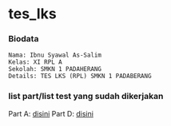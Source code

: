 # tes_lks

### Biodata
```
Nama: Ibnu Syawal As-Salim
Kelas: XI RPL A
Sekolah: SMKN 1 PADAHERANG
Details: TES LKS (RPL) SMKN 1 PADABERANG
```
### list part/list test yang sudah dikerjakan
Part A: [disini](https://github.com/ibnusyawall/tes_lks/tree/master/PART_A/WEBSITE_DESIGN)
Part D: [disini](https://github.com/ibnusyawall/tes_lks/tree/master/PART_D/BACKEND_DEVELOPMENT)

